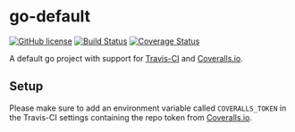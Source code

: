 # go-default

[![GitHub license](https://img.shields.io/github/license/nkristek/go-default.svg)](https://github.com/nkristek/go-default/blob/master/LICENSE)
[![Build Status](https://travis-ci.com/nkristek/go-default.svg?branch=master)](https://travis-ci.com/nkristek/go-default)
[![Coverage Status](https://coveralls.io/repos/github/nkristek/go-default/badge.svg?branch=master)](https://coveralls.io/github/nkristek/go-default?branch=master)

A default go project with support for [Travis-CI](https://travis-ci.com/) and [Coveralls.io](https://coveralls.io).

## Setup

Please make sure to add an environment variable called `COVERALLS_TOKEN` in the Travis-CI settings containing the repo token from [Coveralls.io](https://coveralls.io).
